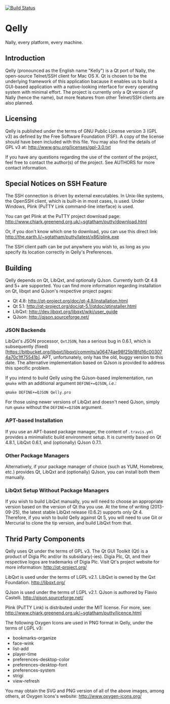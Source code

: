 [![Build Status](https://travis-ci.org/uranusjr/Qelly.png?branch=master)](https://travis-ci.org/uranusjr/Qelly)

# Qelly

Nally, every platform, every machine.


## Introduction

Qelly (pronounced as the English name "Kelly") is a Qt port of Nally, the
open-source Telnet/SSH client for Mac OS X. Qt is chosen to be the underlying
framework of this application bacause it enables us to build a GUI-based
application with a native-looking interface for every operating system with
minimal effort. The project is currently only a Qt version of Nally (hence the
name), but more features from other Telnet/SSH clients are also planned.


## Licensing

Qelly is published under the terms of GNU Public License version 3 (GPL v3) as
defined by the Free Software Foundation (FSF). A copy of the license should
have been included with this file. You may also find the details of GPL v3 at:
http://www.gnu.org/licenses/gpl-3.0.txt

If you have any questions regarding the use of the content of the project,
feel free to contact the author(s) of the project. See AUTHORS for more
contact information.


## Special Notices on SSH Feature

The SSH connection is driven by external executables. In Unix-like systems, the
OpenSSH client, which is built-in in most cases, is used. Under Windows, Plink
(PuTTY Link command-line interface) is used.

You can get Plink at the PuTTY project download page:
http://www.chiark.greenend.org.uk/~sgtatham/putty/download.html

Or, if you don't know which one to download, you can use this direct link:
http://the.earth.li/~sgtatham/putty/latest/x86/plink.exe

The SSH client path can be put anywhere you wish to, as long as you specify its
location correctly in Qelly's Preferences.


## Building

Qelly depends on Qt, LibQxt, and optionally QJson. Currently both Qt 4.8 and 5+
are supported. You can find more information regarding installation on Qt,
libqxt and QJson's respective project pages:

* Qt 4.8: http://qt-project.org/doc/qt-4.8/installation.html
* Qt 5.1: http://qt-project.org/doc/qt-5.1/qtdoc/qtinstaller.html
* LibQxt: http://dev.libqxt.org/libqxt/wiki/user_guide
* QJson: http://qjson.sourceforge.net/

### JSON Backends

LibQxt's JSON processor, `QxtJSON`, has a serious bug in 0.6.1, which is
subsequently (fixed)[https://bitbucket.org/libqxt/libqxt/commits/a06474ae98f25b18fd16c003074a70c1ff75541b].
APT, unfortunately, only has the old, buggy version to this date. The
alternative implementation based on QJson is provided to address this specific
problem.

If you intend to build Qelly using the QJson-based implementation, run `qmake`
with an additional argument `DEFINE+=QJSON`, *i.e.*:

    qmake DEFINE+=QJSON Qelly.pro

For those using newer versions of LibQxt and doesn't need QJson, simply run
`qmake` without the `DEFINE+=QJSON` argument.

### APT-based Installation

If you use an APT-based package manager, the content of `.travis.yml` provides
a minimalistic build environment setup. It is currently based on Qt 4.8.1,
LibQxt 0.6.1, and (optionally) QJson 0.7.1.

### Other Package Managers

Alternatively, if your package manager of choice (such as YUM, Homebrew, etc.)
provides Qt, LibQxt and (optionally) QJson, you can install both them manually.

### LibQxt Setup Without Package Managers

If you wish to build LibQxt manually, you will need to choose an appropriate
version based on the version of Qt tha you use. At the time of writing
(2013-09-25), the latest stable LibQxt release (0.6.2) supports only Qt 4.
Therefore, if you wish to build Qelly against Qt 5, you will need to use Git or
Mercurial to clone the tip version, and build LibQxt from that.


## Thrid Party Components

Qelly uses Qt under the terms of GPL v3. The Qt GUI Toolkit (Qt) is a product of
Digia Plc and/or its subsidiary(-ies). Digia Plc, Qt, and their respective logos
are trademarks of Digia Plc. Visit Qt's project website for more information:
http://qt-project.org/

LibQxt is used under the terms of LGPL v2.1. LibQxt is owned by the Qxt
Foundation. http://libqxt.org/

QJson is used under the terms of LGPL v2.1. QJson is authored by Flavio
Castelli. http://qjson.sourceforge.net/

Plink (PuTTY Link) is distributed under the MIT license. For more, see:
http://www.chiark.greenend.org.uk/~sgtatham/putty/licence.html

The following Oxygen Icons are used in PNG format in Qelly, under the terms of
LGPL v3:

* bookmarks-organize
* face-wink
* list-add
* player-time
* preferences-desktop-color
* preferences-desktop-font
* preferences-system
* strigi
* view-refresh

You may obtain the SVG and PNG version of all of the above images, among others,
at Oxygen Icons's website: http://www.oxygen-icons.org/
